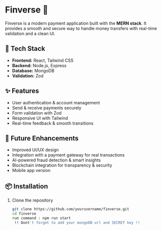 # Finverse 💸

Finverse is a modern payment application built with the **MERN stack**. It provides a smooth and secure way to handle money transfers with real-time validation and a clean UI.

## 🚀 Tech Stack
- **Frontend:** React, Tailwind CSS  
- **Backend:** Node.js, Express  
- **Database:** MongoDB  
- **Validation:** Zod  

## ✨ Features
- User authentication & account management  
- Send & receive payments securely  
- Form validation with Zod  
- Responsive UI with Tailwind  
- Real-time feedback & smooth transitions  

## 🔮 Future Enhancements
- Improved UI/UX design  
- Integration with a payment gateway for real transactions  
- AI-powered fraud detection & smart insights  
- Blockchain integration for transparency & security  
- Mobile app version  

## 📦 Installation
1. Clone the repository  
   ```bash
   git clone https://github.com/yourusername/finverse.git
   cd finverse
   run command : npm run start
    !! Dont't forget to add your mongoDB url and SECRET key !!
